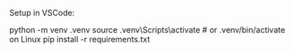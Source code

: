 Setup in VSCode:

python -m venv .venv
source .venv\Scripts\activate # or .venv/bin/activate on Linux
pip install -r requirements.txt
